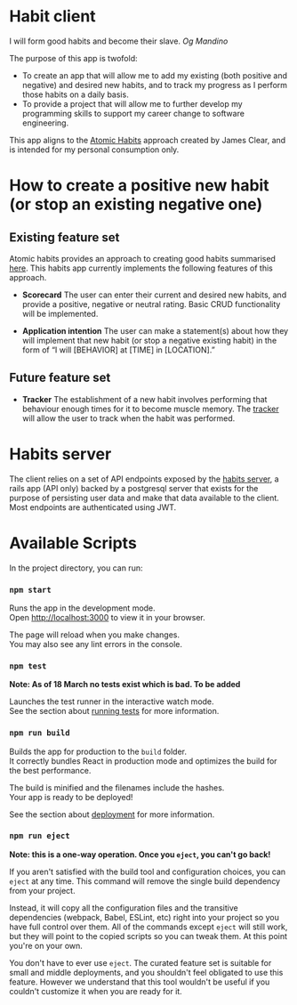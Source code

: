 # Habit client

I will form good habits and become their slave.
_Og Mandino_

The purpose of this app is twofold:

- To create an app that will allow me to add my existing (both positive and negative) and desired new habits, and to track my progress as I perform those habits on a daily basis.
- To provide a project that will allow me to further develop my programming skills to support my career change to software engineering.

This app aligns to the [Atomic Habits](https://jamesclear.com/atomic-habits) approach created by James Clear, and is intended for my personal consumption only.

# How to create a positive new habit (or stop an existing negative one)

## Existing feature set

Atomic habits provides an approach to creating good habits summarised [here](https://s3.amazonaws.com/jamesclear/Atomic+Habits/Habits+Cheat+Sheet.pdf). This habits app currently implements the following features of this approach.

- **Scorecard** The user can enter their current and desired new habits, and provide a positive, negative or neutral rating. Basic CRUD functionality will be implemented.

- **Application intention** The user can make a statement(s) about how they will implement that new habit (or stop a negative existing habit) in the form of “I will [BEHAVIOR] at [TIME] in [LOCATION].”

## Future feature set

- **Tracker** The establishment of a new habit involves performing that behaviour enough times for it to become muscle memory. The [tracker](https://s3.amazonaws.com/jamesclear/Atomic+Habits/Habit+Tracker.pdf) will allow the user to track when the habit was performed.

# Habits server

The client relies on a set of API endpoints exposed by the [habits server](https://github.com/davidcoutts23/habits-server), a rails app (API only) backed by a postgresql server that exists for the purpose of persisting user data and make that data available to the client. Most endpoints are authenticated using JWT.

# Available Scripts

In the project directory, you can run:

### `npm start`

Runs the app in the development mode.\
Open [http://localhost:3000](http://localhost:3000) to view it in your browser.

The page will reload when you make changes.\
You may also see any lint errors in the console.

### `npm test`

**Note: As of 18 March no tests exist which is bad. To be added**

Launches the test runner in the interactive watch mode.\
See the section about [running tests](https://facebook.github.io/create-react-app/docs/running-tests) for more information.

### `npm run build`

Builds the app for production to the `build` folder.\
It correctly bundles React in production mode and optimizes the build for the best performance.

The build is minified and the filenames include the hashes.\
Your app is ready to be deployed!

See the section about [deployment](https://facebook.github.io/create-react-app/docs/deployment) for more information.

### `npm run eject`

**Note: this is a one-way operation. Once you `eject`, you can't go back!**

If you aren't satisfied with the build tool and configuration choices, you can `eject` at any time. This command will remove the single build dependency from your project.

Instead, it will copy all the configuration files and the transitive dependencies (webpack, Babel, ESLint, etc) right into your project so you have full control over them. All of the commands except `eject` will still work, but they will point to the copied scripts so you can tweak them. At this point you're on your own.

You don't have to ever use `eject`. The curated feature set is suitable for small and middle deployments, and you shouldn't feel obligated to use this feature. However we understand that this tool wouldn't be useful if you couldn't customize it when you are ready for it.
